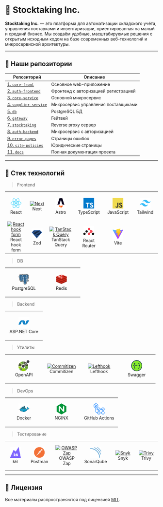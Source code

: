 <h1 align="left" id="stocktaking-inc">🏢 Stocktaking Inc.</h1>

**Stocktaking Inc.** — это платформа для автоматизации складского учёта, управления поставками и инвентаризации, ориентированная на малый и средний бизнес. Мы создаём удобные, масштабируемые решения с открытым исходным кодом на базе современных веб-технологий и микросервисной архитектуры.

---

<h2 align="left" id="stocktaking-reps">📝 Наши репозитории</h2>

| Репозиторий | Описание |
|---------|------------|
| [1. `core-front`](https://github.com/stocktaking-inc/core-front) | Основное web-приложение |
| [2. `auth-frontend`](https://github.com/stocktaking-inc/auth-frontend) | Фронтенд с авторизацией регистрацией |
| [3. `core-service`](https://github.com/stocktaking-inc/core-service) | Основной микросервис |
| [4. `supplier-service`](https://github.com/stocktaking-inc/supplier-service) | Микросервис управления поставщиками |
| [5. `db`](https://github.com/stocktaking-inc/db) | PostgreSQL БД |
| [6. `gateway`](https://github.com/stocktaking-inc/gateway) | Гейтвей |
| [7. `stocktaking`](https://github.com/stocktaking-inc/stocktaking) | Reverse proxy сервер |
| [8. `auth-backend`](https://github.com/stocktaking-inc/auth-backend) | Микросервис с авторизацией |
| [9. `error-pages`](https://github.com/stocktaking-inc/error-pages) |  Страницы ошибок |
| [10. `site-policies`](https://github.com/stocktaking-inc/site-policies) | Юридические страницы |
| [11. `docs`](https://github.com/stocktaking-inc/docs) | Полная документация проекта |

---

<h2 align="left" id="stocktaking-stack">🧱 Стек технологий</h2>

> Frontend

<table width='100%'>
  <tr>
    <td align="center" width="110" height="90">
      <a href="#stocktaking-stack">
        <img
          src="https://github.com/devicons/devicon/blob/master/icons/react/react-original.svg"
          width="36"
          height="36"
          alt="React"
        />
      </a>
      <br>React
    </td>
    <td align="center" width="110" height="90">
      <a href="#stocktaking-stack">
        <img
          src="https://raw.githubusercontent.com/samfromaway/samfromaway/master/.github/images/nextjs.png"
          width="36"
          height="36"
          alt="Next"
        />
      </a>
      <br>Next
    </td>
    <td align="center" width="110" height="90">
      <a href="#stocktaking-stack">
        <img
          src="https://github.com/devicons/devicon/blob/master/icons/astro/astro-original.svg"
          width="36"
          height="36"
          alt="Astro"
        />
      </a>
      <br>Astro
    </td>
    <td align="center" width="110" height="90">
      <a href="#stocktaking-stack">
        <img
          src="https://raw.githubusercontent.com/devicons/devicon/1119b9f84c0290e0f0b38982099a2bd027a48bf1/icons/typescript/typescript-original.svg"
          width="36"
          height="36"
          alt="TypeScript"
        />
      </a>
      <br>TypeScript
    </td>
    <td align="center" width="110" height="90">
      <a href="#stocktaking-stack">
        <img src="https://raw.githubusercontent.com/devicons/devicon/1119b9f84c0290e0f0b38982099a2bd027a48bf1/icons/javascript/javascript-original.svg" width="36" height="36" alt="JavaScript" />
      </a>
      <br>JavaScript
    </td>
    <td align="center" width="110" height="90">
      <a href="#stocktaking-stack">
        <img src="https://github.com/devicons/devicon/blob/master/icons/tailwindcss/tailwindcss-original.svg" width="36" height="36" alt="Tailwind" />
      </a>
      <br>Tailwind
    </td>
  </tr>
  <tr>
    <td align="center" width="110" height="90">
      <a href="#stocktaking-stack" >
        <img
          src="https://react-hook-form.com/images/logo/react-hook-form-logo-only.svg"
          width="36"
          height="36"
          alt="React hook form"
        />
      </a>
      <br>React hook form
    </td>
    <td align="center" width="110" height="90">
      <a href="#stocktaking-stack" >
        <img
          src="https://raw.githubusercontent.com/colinhacks/zod/main/logo.svg"
          width="36"
          height="36"
          alt="Zod"
        />
      </a>
      <br>Zod
    </td>
    <td align="center" width="110" height="90">
      <a href="#stocktaking-stack" >
        <img
          src="https://images.ctfassets.net/sw4ojjqn6qvl/2QY1qFPui5ESz5kqivIaxy/0110fabb8ca776614be476970a57ca36/react-query-seeklogo.com.svg?"
          width="36"
          height="36"
          alt="TanStack Query"
        />
      </a>
      <br>TanStack Query
    </td>
    <td align="center" width="110" height="90">
      <a href="#stocktaking-stack" >
        <img
          src="https://github.com/devicons/devicon/blob/master/icons/reactrouter/reactrouter-original.svg"
          width="36"
          height="36"
          alt="React Router"
        />
      </a>
      <br>React Router
    </td>
    <td align="center" width="110" height="90">
      <a href="#stocktaking-stack" >
        <img
          src="https://raw.githubusercontent.com/devicons/devicon/6910f0503efdd315c8f9b858234310c06e04d9c0/icons/vitejs/vitejs-original.svg"
          width="36"
          height="36"
          alt="Vite"
        />
      </a>
      <br>Vite
    </td>
  </tr>
</table>

> DB

<table width='100%'>
  <tr>
    <td align="center" width="110" height="90">
      <a href="#stocktaking-stack">
        <img src="https://github.com/devicons/devicon/blob/master/icons/postgresql/postgresql-original.svg" width="36" height="36" alt="PostgreSQL" />
      </a>
      <br>PostgreSQL
    </td>
    <td align="center" width="110" height="90">
      <a href="#stocktaking-stack">
        <img src="https://github.com/devicons/devicon/blob/master/icons/redis/redis-original.svg" width="36" height="36" alt="Redis" />
      </a>
      <br>Redis
    </td>
  </tr>
</table>

> Backend

<table width='100%'>
  <tr>
    <td align="center" width="110" height="90">
      <a href="#stocktaking-stack">
        <img src="https://github.com/devicons/devicon/blob/master/icons/dot-net/dot-net-plain.svg" width="36" height="36" alt="ASP.NET Core" />
      </a>
      <br>ASP.NET Core
    </td>
  </tr>
</table>

> Утилиты

<table width='100%'>
  <tr>
    <td align="center" width="110" height="90">
      <a href="#stocktaking-stack">
        <img src="https://github.com/devicons/devicon/blob/master/icons/openapi/openapi-original.svg" width="36" height="36" alt="OpenAPI" />
      </a>
      <br>OpenAPI
    </td>
    <td align="center" width="110" height="90">
      <a href="#stocktaking-stack">
        <img src="https://avatars.githubusercontent.com/u/62252524?s=280&v=4" width="36" height="36" alt="Commitizen" />
      </a>
      <br>Commitizen
    </td>
    <td align="center" width="110" height="90">
      <a href="#stocktaking-stack">
        <img src="https://github.com/evilmartians/lefthook/raw/master/logo_sign.svg" width="36" height="36" alt="Lefthook" />
      </a>
      <br>Lefthook
    </td>
    <td align="center" width="110" height="90">
      <a href="#stocktaking-stack">
        <img src="https://github.com/devicons/devicon/blob/master/icons/swagger/swagger-original.svg" width="36" height="36" alt="Swagger" />
      </a>
      <br>Swagger
    </td>
  </tr>
</table>

> DevOps

<table width='100%'>
  <tr>
    <td align='center' width='110' height='90'>
      <a href='#stocktaking-stack'>
        <img src='https://github.com/devicons/devicon/blob/master/icons/docker/docker-original.svg' width='36' height='36' alt='Docker'>
      </a>
      <br>Docker
    </td>
    <td align='center' width='110' height='90'>
      <a href='#stocktaking-stack'>
        <img src='https://github.com/devicons/devicon/blob/master/icons/nginx/nginx-original.svg' 
        width='36' height='36' alt='NGINX'>
      </a>
      <br>NGINX
    </td>
    <td align="center" width="110" height="90">
      <a href="#stocktaking-stack">
        <img src="https://github.com/devicons/devicon/blob/master/icons/githubactions/githubactions-plain.svg" width="36" height="36" alt="GitHub Actions" />
      </a>
      <br>GitHub Actions
    </td>
  </tr>
</table>

> Тестирование

<table width='100%'>
  <tr>
    <td align="center" width="110" height="90">
      <a href="#stocktaking-stack">
        <img src="https://github.com/devicons/devicon/blob/master/icons/k6/k6-original.svg" width="36" height="36" alt="k6" />
      </a>
      <br>k6
    </td>
    <td align="center" width="110" height="90">
      <a href="#stocktaking-stack">
        <img src="https://github.com/devicons/devicon/blob/master/icons/postman/postman-original.svg" width="36" height="36" alt="Postman" />
      </a>
      <br>Postman
    </td>
    <td align="center" width="110" height="90">
      <a href="#stocktaking-stack">
        <img src="https://www.pngfind.com/pngs/m/664-6646318_image-owasp-zap-logo-hd-png-download.png" width="36" height="36" alt="OWASP Zap" />
      </a>
      <br>OWASP Zap
    </td>
    <td align="center" width="110" height="90">
      <a href="#stocktaking-stack">
        <img src="https://github.com/devicons/devicon/blob/master/icons/sonarqube/sonarqube-original.svg" width="36" height="36" alt="SonarQube" />
      </a>
      <br>SonarQube
    </td>
    <td align="center" width="110" height="90">
      <a href="#stocktaking-stack">
        <img src="https://cdn.worldvectorlogo.com/logos/snyk.svg" width="36" height="36" alt="Snyk" />
      </a>
      <br>Snyk
    </td>
    <td align="center" width="110" height="90">
      <a href="#stocktaking-stack">
        <img src="https://desktop.docker.com/extensions/aquasec_trivy-docker-extension/raw_githubusercontent_com/aquasecurity/trivy-docker-extension/main/trivy.svg" width="36" height="36" alt="Trivy" />
      </a>
      <br>Trivy
    </td>
  </tr>
</table>

---

## 📜 Лицензия

Все материалы распространяются под лицензией [MIT](https://github.com/stocktaking-inc/docs/blob/main/LICENSE).

